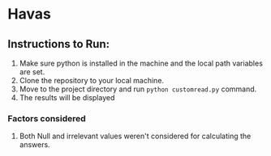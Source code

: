# Havas

## Instructions to Run:
1. Make sure python is installed in the machine and the local path variables are set.
1. Clone the repository to your local machine.
1. Move to the project directory and run `python customread.py` command.
1. The results will be displayed


### Factors considered
1. Both Null and irrelevant values weren't considered for calculating the answers.